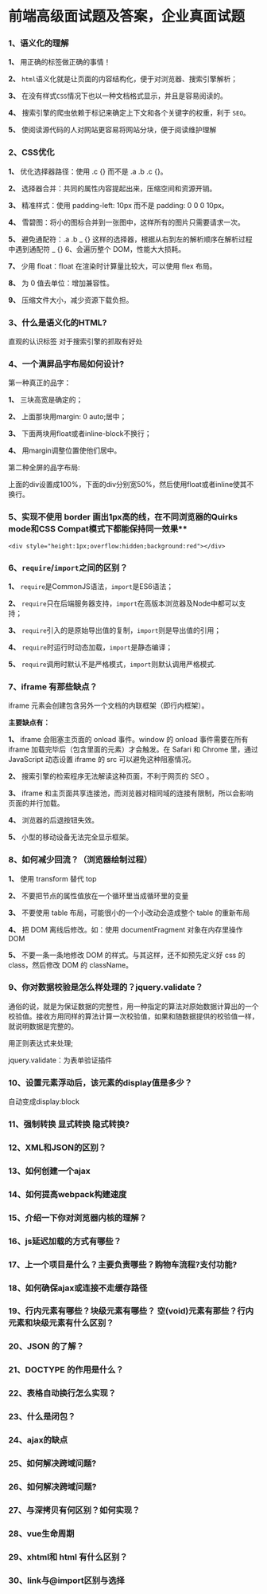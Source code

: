 # 前端高级面试题及答案，企业真面试题

### 1、语义化的理解

**1、** 用正确的标签做正确的事情！

**2、** `html`语义化就是让页面的内容结构化，便于对浏览器、搜索引擎解析；

**3、** 在没有样式`CSS`情况下也以一种文档格式显示，并且是容易阅读的。

**4、** 搜索引擎的爬虫依赖于标记来确定上下文和各个关键字的权重，利于 `SEO`。

**5、** 使阅读源代码的人对网站更容易将网站分块，便于阅读维护理解


### 2、CSS优化

**1、** 优化选择器路径：使用 .c {} 而不是 .a .b .c {}。

**2、** 选择器合并：共同的属性内容提起出来，压缩空间和资源开销。

**3、** 精准样式：使用 padding-left: 10px 而不是 padding: 0 0 0 10px。

**4、** 雪碧图：将小的图标合并到一张图中，这样所有的图片只需要请求一次。

**5、** 避免通配符：.a .b _ {} 这样的选择器，根据从右到左的解析顺序在解析过程中遇到通配符 _ {} 6、会遍历整个 DOM，性能大大损耗。

**7、** 少用 float：float 在渲染时计算量比较大，可以使用 flex 布局。

**8、** 为 0 值去单位：增加兼容性。

**9、** 压缩文件大小，减少资源下载负担。


### 3、什么是语义化的HTML?

直观的认识标签 对于搜索引擎的抓取有好处


### 4、一个满屏品字布局如何设计?

第一种真正的品字：

**1、** 三块高宽是确定的；

**2、** 上面那块用margin: 0 auto;居中；

**3、** 下面两块用float或者inline-block不换行；

**4、** 用margin调整位置使他们居中。

第二种全屏的品字布局:

上面的div设置成100%，下面的div分别宽50%，然后使用float或者inline使其不换行。


### 5、实现不使用 border 画出1px高的线，在不同浏览器的Quirks mode和CSS Compat模式下都能保持同一效果**

```
<div style="height:1px;overflow:hidden;background:red"></div>
```


### 6、`require`/`import`之间的区别？

**1、** `require`是CommonJS语法，`import`是ES6语法；

**2、** `require`只在后端服务器支持，`import`在高版本浏览器及Node中都可以支持；

**3、** `require`引入的是原始导出值的复制，`import`则是导出值的引用；

**4、** `require`时运行时动态加载，`import`是静态编译；

**5、** `require`调用时默认不是严格模式，`import`则默认调用严格模式.

### 7、iframe 有那些缺点？

iframe 元素会创建包含另外一个文档的内联框架（即行内框架）。

**主要缺点有：**

**1、** iframe 会阻塞主页面的 onload 事件。window 的 onload 事件需要在所有 iframe 加载完毕后（包含里面的元素）才会触发。在 Safari 和 Chrome 里，通过 JavaScript 动态设置 iframe 的 src 可以避免这种阻塞情况。

**2、** 搜索引擎的检索程序无法解读这种页面，不利于网页的 SEO 。

**3、** iframe 和主页面共享连接池，而浏览器对相同域的连接有限制，所以会影响页面的并行加载。

**4、** 浏览器的后退按钮失效。

**5、** 小型的移动设备无法完全显示框架。


### 8、如何减少回流？（浏览器绘制过程）

**1、** 使用 transform 替代 top

**2、** 不要把节点的属性值放在一个循环里当成循环里的变量

**3、** 不要使用 table 布局，可能很小的一个小改动会造成整个 table 的重新布局

**4、** 把 DOM 离线后修改。如：使用 documentFragment 对象在内存里操作 DOM

**5、** 不要一条一条地修改 DOM 的样式。与其这样，还不如预先定义好 css 的 class，然后修改 DOM 的 className。


### 9、你对数据校验是怎么样处理的？jquery.validate？

通俗的说，就是为保证数据的完整性，用一种指定的算法对原始数据计算出的一个校验值。接收方用同样的算法计算一次校验值，如果和随数据提供的校验值一样，就说明数据是完整的。

用正则表达式来处理;

jquery.validate：为表单验证插件


### 10、设置元素浮动后，该元素的display值是多少？

自动变成display:block


### 11、强制转换 显式转换 隐式转换?
### 12、XML和JSON的区别？
### 13、如何创建一个ajax
### 14、如何提高webpack构建速度
### 15、介绍一下你对浏览器内核的理解？
### 16、js延迟加载的方式有哪些？
### 17、上一个项目是什么？主要负责哪些？购物车流程?支付功能?
### 18、如何确保ajax或连接不走缓存路径
### 19、行内元素有哪些？块级元素有哪些？ 空(void)元素有那些？行内元素和块级元素有什么区别？
### 20、JSON 的了解？
### 21、DOCTYPE 的作用是什么？
### 22、表格自动换行怎么实现？
### 23、什么是闭包？
### 24、ajax的缺点
### 25、如何解决跨域问题?
### 26、如何解决跨域问题?
### 27、与深拷贝有何区别？如何实现？
### 28、vue生命周期
### 29、xhtml和 html 有什么区别？
### 30、link与@import区别与选择





